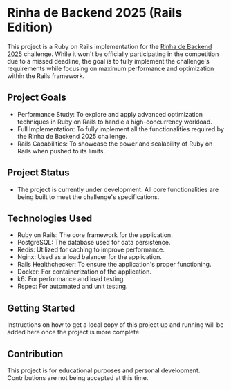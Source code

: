 # Rinha de Backend 2025 (Rails Edition)
This project is a Ruby on Rails implementation for the [Rinha de Backend 2025](https://github.com/zanfranceschi/rinha-de-backend-2025) challenge. While it won't be officially participating in the competition due to a missed deadline, the goal is to fully implement the challenge's requirements while focusing on maximum performance and optimization within the Rails framework.

## Project Goals
- Performance Study: To explore and apply advanced optimization techniques in Ruby on Rails to handle a high-concurrency workload.
- Full Implementation: To fully implement all the functionalities required by the Rinha de Backend 2025 challenge.
- Rails Capabilities: To showcase the power and scalability of Ruby on Rails when pushed to its limits.

## Project Status
- The project is currently under development. All core functionalities are being built to meet the challenge's specifications.

## Technologies Used
- Ruby on Rails: The core framework for the application.
- PostgreSQL: The database used for data persistence.
- Redis: Utilized for caching to improve performance.
- Nginx: Used as a load balancer for the application.
- Rails Healthchecker: To ensure the application's proper functioning.
- Docker: For containerization of the application.
- k6: For performance and load testing.
- Rspec: For automated and unit testing.

## Getting Started
Instructions on how to get a local copy of this project up and running will be added here once the project is more complete.

## Contribution
This project is for educational purposes and personal development. Contributions are not being accepted at this time.
